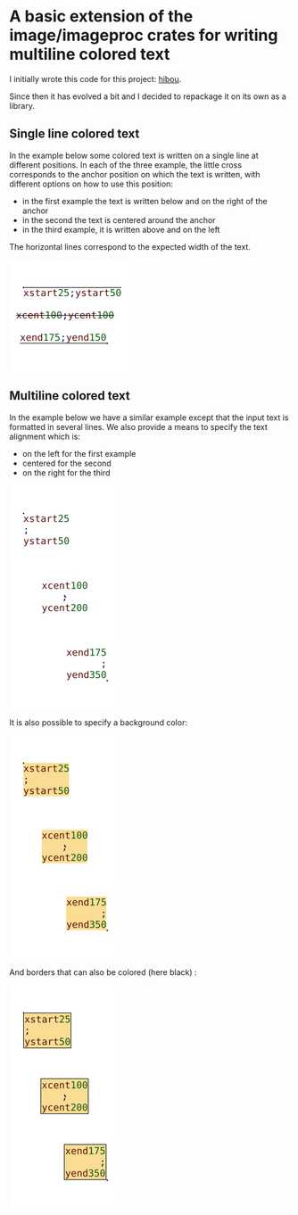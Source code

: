 # A basic extension of the image/imageproc crates for writing multiline colored text

I initially wrote this code for this project: [hibou](https://github.com/erwanM974/hibou_label).

Since then it has evolved a bit and I decided to repackage it on its own as a library.


## Single line colored text

In the example below some colored text is written on a single line at different positions.
In each of the three example, the little cross corresponds to the anchor position on which the text is written,
with different options on how to use this position:
- in the first example the text is written below and on the right of the anchor
- in the second the text is centered around the anchor
- in the third example, it is written above and on the left

The horizontal lines correspond to the expected width of the text.

<img src="./README_images/single_line_test.png" alt="drawing single line colored text">


## Multiline colored text

In the example below we have a similar example except that the input text is formatted in several lines.
We also provide a means to specify the text alignment which is:
- on the left for the first example
- centered for the second
- on the right for the third

<img src="./README_images/multi_line_test.png" alt="drawing multi lines colored text">

It is also possible to specify a background color:

<img src="./README_images/multi_line_test_with_background.png" alt="drawing multi lines colored text with background color">


And borders that can also be colored (here black) :

<img src="./README_images/multi_line_test_with_background_and_border.png" alt="drawing multi lines colored text with background color and border">